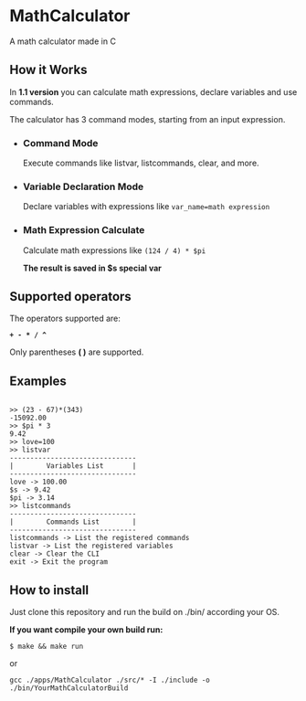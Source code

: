 # MathCalculator
<p>A math calculator made in C</p>

## How it Works
<p>In <strong>1.1 version</strong> you can calculate math expressions, declare variables and use commands.</p>

<p>The calculator has 3 command modes, starting from an input expression.</p>

<ul>
    <li>
        <h3>Command Mode</h3>
        <p>Execute commands like listvar, listcommands, clear, and more.</p>
    </li>
    <li>
        <h3>Variable Declaration Mode</h3>
        <p>Declare variables with expressions like <code>var_name=math expression</code></p>
    </li>
    <li>
        <h3>Math Expression Calculate</h3>
        <p>Calculate math expressions like <code>(124 / 4) * $pi</code></p>
        <strong><p>The result is saved in $s special var</p></strong>
    </li>
</ul>


## Supported operators
<p>The operators supported are:</p>
 <strong><code>+ - * / ^</code></strong>

<p>Only parentheses <strong>( )</strong> are supported.</p>

## Examples
<pre><code>
>> (23 - 67)*(343)
-15092.00
>> $pi * 3
9.42
>> love=100
>> listvar
-------------------------------
|        Variables List       |
-------------------------------
love -> 100.00
$s -> 9.42
$pi -> 3.14
>> listcommands
-------------------------------
|        Commands List        |
-------------------------------
listcommands -> List the registered commands
listvar -> List the registered variables
clear -> Clear the CLI
exit -> Exit the program
</code></pre>


## How to install
<p>Just clone this repository and run the build on ./bin/ according your OS.</p>
<p><strong>If you want compile your own build run: </strong></p>
<code>$ make && make run</code>
<p>or</p>
<code>gcc ./apps/MathCalculator ./src/* -I ./include -o ./bin/YourMathCalculatorBuild</code>



